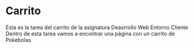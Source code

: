 # Carrito

Esta es la tarea del carrito de la asignatura Deasrrollo Web Entorno Cliente
Dentro de esta tarea vamos a encontrar una página con un carrito de Pokebolas
